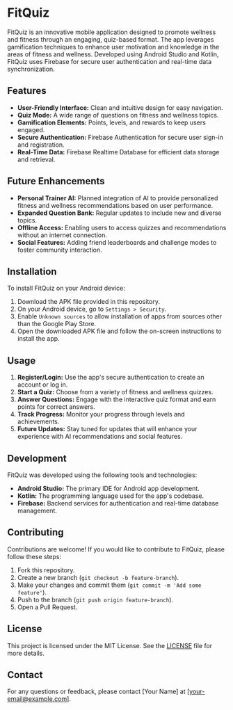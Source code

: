 # FitQuiz

FitQuiz is an innovative mobile application designed to promote wellness and fitness through an engaging, quiz-based format. The app leverages gamification techniques to enhance user motivation and knowledge in the areas of fitness and wellness. Developed using Android Studio and Kotlin, FitQuiz uses Firebase for secure user authentication and real-time data synchronization.

## Features

- **User-Friendly Interface:** Clean and intuitive design for easy navigation.
- **Quiz Mode:** A wide range of questions on fitness and wellness topics.
- **Gamification Elements:** Points, levels, and rewards to keep users engaged.
- **Secure Authentication:** Firebase Authentication for secure user sign-in and registration.
- **Real-Time Data:** Firebase Realtime Database for efficient data storage and retrieval.

## Future Enhancements

- **Personal Trainer AI:** Planned integration of AI to provide personalized fitness and wellness recommendations based on user performance.
- **Expanded Question Bank:** Regular updates to include new and diverse topics.
- **Offline Access:** Enabling users to access quizzes and recommendations without an internet connection.
- **Social Features:** Adding friend leaderboards and challenge modes to foster community interaction.

## Installation

To install FitQuiz on your Android device:

1. Download the APK file provided in this repository.
2. On your Android device, go to `Settings > Security`.
3. Enable `Unknown sources` to allow installation of apps from sources other than the Google Play Store.
4. Open the downloaded APK file and follow the on-screen instructions to install the app.

## Usage

1. **Register/Login:** Use the app's secure authentication to create an account or log in.
2. **Start a Quiz:** Choose from a variety of fitness and wellness quizzes.
3. **Answer Questions:** Engage with the interactive quiz format and earn points for correct answers.
4. **Track Progress:** Monitor your progress through levels and achievements.
5. **Future Updates:** Stay tuned for updates that will enhance your experience with AI recommendations and social features.

## Development

FitQuiz was developed using the following tools and technologies:

- **Android Studio:** The primary IDE for Android app development.
- **Kotlin:** The programming language used for the app's codebase.
- **Firebase:** Backend services for authentication and real-time database management.

## Contributing

Contributions are welcome! If you would like to contribute to FitQuiz, please follow these steps:

1. Fork this repository.
2. Create a new branch (`git checkout -b feature-branch`).
3. Make your changes and commit them (`git commit -m 'Add some feature'`).
4. Push to the branch (`git push origin feature-branch`).
5. Open a Pull Request.

## License

This project is licensed under the MIT License. See the [LICENSE](LICENSE) file for more details.

## Contact

For any questions or feedback, please contact [Your Name] at [your-email@example.com].
